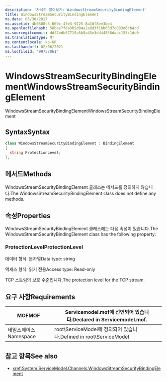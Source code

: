 ```yaml
---
description: '자세히 알아보기: WindowsStreamSecurityBindingElement'
title: WindowsStreamSecurityBindingElement
ms.date: 03/30/2017
ms.assetid: 4b0508c5-669c-4fe3-9225-8a10f8ee3be4
ms.openlocfilehash: 58bee7fda3b5d04a2a0d3f1bb63d7c083d6cb4cd
ms.sourcegitcommit: ddf7edb67715a5b9a45e3dd44536dabc153c1de0
ms.translationtype: MT
ms.contentlocale: ko-KR
ms.lasthandoff: 02/06/2021
ms.locfileid: "99757061"
---
```

# <a name="windowsstreamsecuritybindingelement"></a><span data-ttu-id="50b71-103">WindowsStreamSecurityBindingElement</span><span class="sxs-lookup"><span data-stu-id="50b71-103">WindowsStreamSecurityBindingElement</span></span>

<span data-ttu-id="50b71-104">WindowsStreamSecurityBindingElement</span><span class="sxs-lookup"><span data-stu-id="50b71-104">WindowsStreamSecurityBindingElement</span></span>  
  
## <a name="syntax"></a><span data-ttu-id="50b71-105">Syntax</span><span class="sxs-lookup"><span data-stu-id="50b71-105">Syntax</span></span>  
  
```csharp
class WindowsStreamSecurityBindingElement : BindingElement  
{  
  string ProtectionLevel;  
};  
```  
  
## <a name="methods"></a><span data-ttu-id="50b71-106">메서드</span><span class="sxs-lookup"><span data-stu-id="50b71-106">Methods</span></span>  

 <span data-ttu-id="50b71-107">WindowsStreamSecurityBindingElement 클래스는 메서드를 정의하지 않습니다.</span><span class="sxs-lookup"><span data-stu-id="50b71-107">The WindowsStreamSecurityBindingElement class does not define any methods.</span></span>  
  
## <a name="properties"></a><span data-ttu-id="50b71-108">속성</span><span class="sxs-lookup"><span data-stu-id="50b71-108">Properties</span></span>  

 <span data-ttu-id="50b71-109">WindowsStreamSecurityBindingElement 클래스에는 다음 속성이 있습니다.</span><span class="sxs-lookup"><span data-stu-id="50b71-109">The WindowsStreamSecurityBindingElement class has the following property:</span></span>  
  
### <a name="protectionlevel"></a><span data-ttu-id="50b71-110">ProtectionLevel</span><span class="sxs-lookup"><span data-stu-id="50b71-110">ProtectionLevel</span></span>  

 <span data-ttu-id="50b71-111">데이터 형식: 문자열</span><span class="sxs-lookup"><span data-stu-id="50b71-111">Data type: string</span></span>  
  
 <span data-ttu-id="50b71-112">액세스 형식: 읽기 전용</span><span class="sxs-lookup"><span data-stu-id="50b71-112">Access type: Read-only</span></span>  
  
 <span data-ttu-id="50b71-113">TCP 스트림의 보호 수준입니다.</span><span class="sxs-lookup"><span data-stu-id="50b71-113">The protection level for the TCP stream.</span></span>  
  
## <a name="requirements"></a><span data-ttu-id="50b71-114">요구 사항</span><span class="sxs-lookup"><span data-stu-id="50b71-114">Requirements</span></span>  
  
|<span data-ttu-id="50b71-115">MOF</span><span class="sxs-lookup"><span data-stu-id="50b71-115">MOF</span></span>|<span data-ttu-id="50b71-116">Servicemodel.mof에 선언되어 있습니다.</span><span class="sxs-lookup"><span data-stu-id="50b71-116">Declared in Servicemodel.mof.</span></span>|  
|---------|-----------------------------------|  
|<span data-ttu-id="50b71-117">네임스페이스</span><span class="sxs-lookup"><span data-stu-id="50b71-117">Namespace</span></span>|<span data-ttu-id="50b71-118">root\ServiceModel에 정의되어 있습니다.</span><span class="sxs-lookup"><span data-stu-id="50b71-118">Defined in root\ServiceModel</span></span>|  
  
## <a name="see-also"></a><span data-ttu-id="50b71-119">참고 항목</span><span class="sxs-lookup"><span data-stu-id="50b71-119">See also</span></span>

- <xref:System.ServiceModel.Channels.WindowsStreamSecurityBindingElement>
